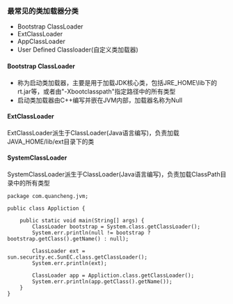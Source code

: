 ### 最常见的类加载器分类

* Bootstrap ClassLoader
* ExtClassLoader
* AppClassLoader
* User Defined Classloader\(自定义类加载器\)

#### Bootstrap ClassLoader

* 称为启动类加载器，主要是用于加载JDK核心类，包括JRE\_HOME\lib下的rt.jar等，或者由"-Xbootclasspath"指定路径中的所有类型
* 启动类加载器由C++编写并嵌在JVM内部，加载器名称为Null

#### ExtClassLoader

ExtClassLoader派生于ClassLoader\(Java语言编写\)，负责加载JAVA\_HOME/lib/ext目录下的类

#### SystemClassLoader

SystemClassLoader派生于ClassLoader\(Java语言编写\)，负责加载ClassPath目录中的所有类型

```
package com.quancheng.jvm;

public class Appliction {

    public static void main(String[] args) {
        ClassLoader bootstrap = System.class.getClassLoader();
        System.err.println(null != bootstrap ? bootstrap.getClass().getName() : null);

        ClassLoader ext = sun.security.ec.SunEC.class.getClassLoader();
        System.err.println(ext);

        ClassLoader app = Appliction.class.getClassLoader();
        System.err.println(app.getClass().getName());
    }
}
```



